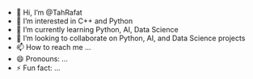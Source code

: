 - 👋 Hi, I’m @TahRafat
- 👀 I’m interested in C++ and Python
- 🌱 I’m currently learning Python, AI, Data Science 
- 💞️ I’m looking to collaborate on Python, AI, and Data Science projects 
- 📫 How to reach me ...
- 😄 Pronouns: ...
- ⚡ Fun fact: ...

<!---
TahRafat/TahRafat is a ✨ special ✨ repository because its `README.md` (this file) appears on your GitHub profile.
You can click the Preview link to take a look at your changes.
--->
